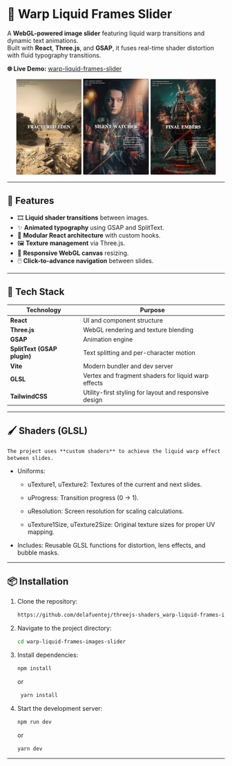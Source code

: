 # 🌌 Warp Liquid Frames Slider

A **WebGL-powered image slider** featuring liquid warp transitions and dynamic text animations.  
Built with **React**, **Three.js**, and **GSAP**, it fuses real-time shader distortion with fluid typography transitions.

**🌐 Live Demo:** [warp-liquid-frames-slider](https://three-js-shaders-warp-liquid-frames.vercel.app/)

<p align="center" width="100%">
<img src="public/images/app/app-1.png" width="30%" />
<img src="public/images/app/app-2.png" width="30%" />
<img src="public/images/app/app-4.png" width="30%" />
</p>

---

## 🚀 Features

- 🎞️ **Liquid shader transitions** between images.
- ✨ **Animated typography** using GSAP and SplitText.
- 🧠 **Modular React architecture** with custom hooks.
- 🖼️ **Texture management** via Three.js.
- 📱 **Responsive WebGL canvas** resizing.
- 🖱️ **Click-to-advance navigation** between slides.

---

## 🧩 Tech Stack

| Technology                  | Purpose                                                |
| --------------------------- | ------------------------------------------------------ |
| **React**                   | UI and component structure                             |
| **Three.js**                | WebGL rendering and texture blending                   |
| **GSAP**                    | Animation engine                                       |
| **SplitText (GSAP plugin)** | Text splitting and per-character motion                |
| **Vite**                    | Modern bundler and dev server                          |
| **GLSL**                    | Vertex and fragment shaders for liquid warp effects    |
| **TailwindCSS**             | Utility-first styling for layout and responsive design |

---

## 🖌️ Shaders (GLSL)

    The project uses **custom shaders** to achieve the liquid warp effect between slides.

- Uniforms:
  - uTexture1, uTexture2: Textures of the current and next slides.

  - uProgress: Transition progress (0 → 1).

  - uResolution: Screen resolution for scaling calculations.

  - uTexture1Size, uTexture2Size: Original texture sizes for proper UV mapping.

- Includes:
  Reusable GLSL functions for distortion, lens effects, and bubble masks.

---

## 📦 Installation

1. Clone the repository:
   ```bash
   https://github.com/delafuentej/threejs-shaders_warp-liquid-frames-images-slider.git
   ```
2. Navigate to the project directory:
   ```bash
   cd warp-liquid-frames-images-slider
   ```
3. Install dependencies:

   ```bash
   npm install
   ```

   or

   ```bash
    yarn install
   ```

4. Start the development server:
   ```bash
   npm run dev
   ```
   or
   ```bash
   yarn dev
   ```

---
